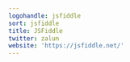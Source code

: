 ```yaml
---
logohandle: jsfiddle
sort: jsfiddle
title: JSFiddle
twitter: zalun
website: 'https://jsfiddle.net/'
---
```



